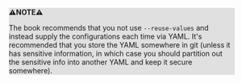 <div style="margin:2em; background-color: #e0e0e0;">

<strong>⚠️NOTE️️️⚠️</strong>

The book recommends that you not use `--reuse-values` and instead supply the configurations each time via YAML. It's recommended that you store the YAML somewhere in git (unless it has sensitive information, in which case you should partition out the sensitive info into another YAML and keep it secure somewhere).
</div>

